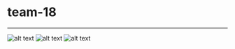 # team-18
---

![alt text](https://i.imgur.com/HPtUzTU.png)
![alt text](https://i.imgur.com/KDSOmoC.png)
![alt text](https://i.imgur.com/9jafUN9.png)

